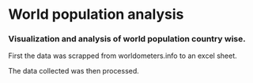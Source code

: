 # World population analysis
### Visualization and analysis of world population country wise.

First the data was scrapped from worldometers.info to an excel sheet.

The data collected was then processed.

